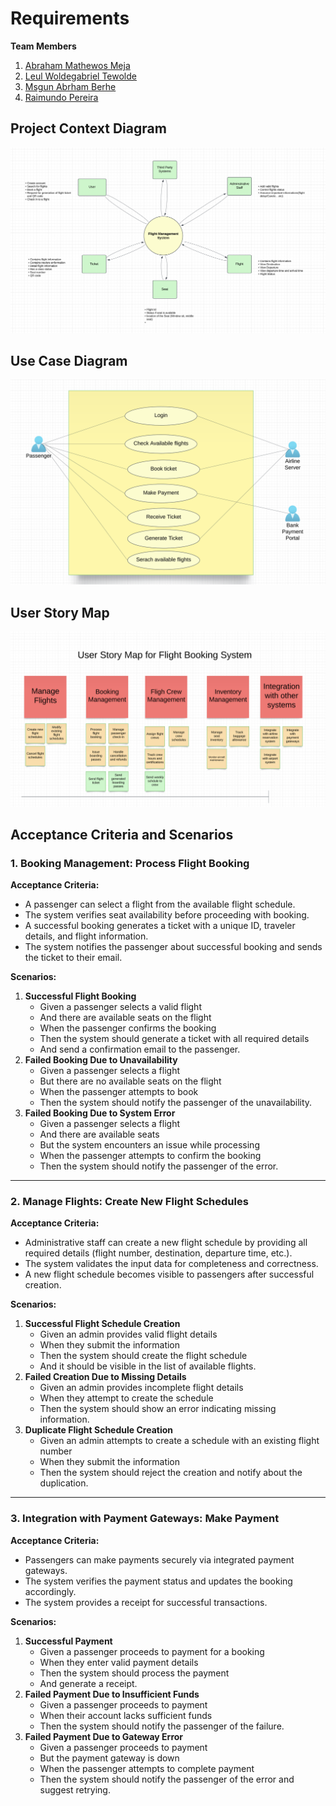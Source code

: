 # Requirements

**Team Members**
1. [Abraham Mathewos Meja](https://github.com/abraham-tech)
2. [Leul Woldegabriel Tewolde](https://github.com/leultewolde)
3. [Msgun Abrham Berhe](https://github.com/Msgun95)
4. [Raimundo Pereira](https://github.com/raipereira)

## Project Context Diagram
![Context Diagram](diagrams/context-diagram.png)

## Use Case Diagram
![Use Case Diagram](diagrams/use-case.png)

## User Story Map
![User Story Map](diagrams/user-story-map.png)

## Acceptance Criteria and Scenarios
### 1. **Booking Management: Process Flight Booking**

**Acceptance Criteria:**

- A passenger can select a flight from the available flight schedule.
- The system verifies seat availability before proceeding with booking.
- A successful booking generates a ticket with a unique ID, traveler details, and flight information.
- The system notifies the passenger about successful booking and sends the ticket to their email.

**Scenarios:**

1. **Successful Flight Booking**
    - Given a passenger selects a valid flight
    - And there are available seats on the flight
    - When the passenger confirms the booking
    - Then the system should generate a ticket with all required details
    - And send a confirmation email to the passenger.
2. **Failed Booking Due to Unavailability**
    - Given a passenger selects a flight
    - But there are no available seats on the flight
    - When the passenger attempts to book
    - Then the system should notify the passenger of the unavailability.
3. **Failed Booking Due to System Error**
    - Given a passenger selects a flight
    - And there are available seats
    - But the system encounters an issue while processing
    - When the passenger attempts to confirm the booking
    - Then the system should notify the passenger of the error.

---

### 2. **Manage Flights: Create New Flight Schedules**

**Acceptance Criteria:**

- Administrative staff can create a new flight schedule by providing all required details (flight number, destination, departure time, etc.).
- The system validates the input data for completeness and correctness.
- A new flight schedule becomes visible to passengers after successful creation.

**Scenarios:**

1. **Successful Flight Schedule Creation**
    - Given an admin provides valid flight details
    - When they submit the information
    - Then the system should create the flight schedule
    - And it should be visible in the list of available flights.
2. **Failed Creation Due to Missing Details**
    - Given an admin provides incomplete flight details
    - When they attempt to create the schedule
    - Then the system should show an error indicating missing information.
3. **Duplicate Flight Schedule Creation**
    - Given an admin attempts to create a schedule with an existing flight number
    - When they submit the information
    - Then the system should reject the creation and notify about the duplication.

---

### 3. **Integration with Payment Gateways: Make Payment**

**Acceptance Criteria:**

- Passengers can make payments securely via integrated payment gateways.
- The system verifies the payment status and updates the booking accordingly.
- The system provides a receipt for successful transactions.

**Scenarios:**

1. **Successful Payment**
    - Given a passenger proceeds to payment for a booking
    - When they enter valid payment details
    - Then the system should process the payment
    - And generate a receipt.
2. **Failed Payment Due to Insufficient Funds**
    - Given a passenger proceeds to payment
    - When their account lacks sufficient funds
    - Then the system should notify the passenger of the failure.
3. **Failed Payment Due to Gateway Error**
    - Given a passenger proceeds to payment
    - But the payment gateway is down
    - When the passenger attempts to complete payment
    - Then the system should notify the passenger of the error and suggest retrying.
